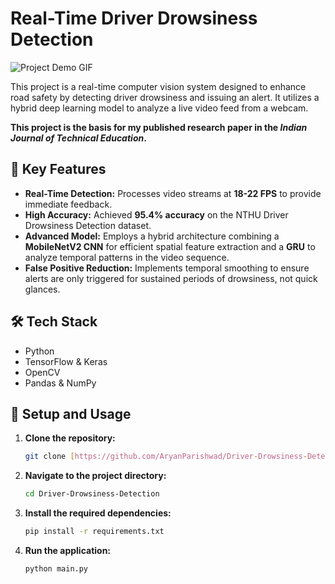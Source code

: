 # Real-Time Driver Drowsiness Detection

![Project Demo GIF](assets/drowsiness_detection.gif)

This project is a real-time computer vision system designed to enhance road safety by detecting driver drowsiness and issuing an alert. It utilizes a hybrid deep learning model to analyze a live video feed from a webcam.

**This project is the basis for my published research paper in the *Indian Journal of Technical Education*.**

## 🚀 Key Features
- **Real-Time Detection:** Processes video streams at **18-22 FPS** to provide immediate feedback.
- **High Accuracy:** Achieved **95.4% accuracy** on the NTHU Driver Drowsiness Detection dataset.
- **Advanced Model:** Employs a hybrid architecture combining a **MobileNetV2 CNN** for efficient spatial feature extraction and a **GRU** to analyze temporal patterns in the video sequence.
- **False Positive Reduction:** Implements temporal smoothing to ensure alerts are only triggered for sustained periods of drowsiness, not quick glances.

## 🛠️ Tech Stack
- Python
- TensorFlow & Keras
- OpenCV
- Pandas & NumPy

## 🔧 Setup and Usage
1.  **Clone the repository:**
    ```bash
    git clone [https://github.com/AryanParishwad/Driver-Drowsiness-Detection.git](https://github.com/AryanParishwad/Driver-Drowsiness-Detection.git)
    ```
2.  **Navigate to the project directory:**
    ```bash
    cd Driver-Drowsiness-Detection
    ```
3.  **Install the required dependencies:**
    ```bash
    pip install -r requirements.txt
    ```
4.  **Run the application:**
    ```bash
    python main.py
    ```

